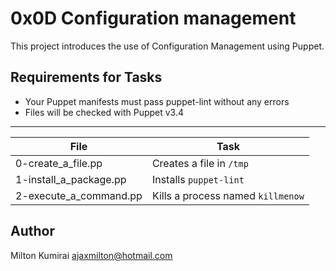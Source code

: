 # 0x0D Configuration management

This project introduces the use of Configuration Management using Puppet.

## Requirements for Tasks
- Your Puppet manifests must pass puppet-lint without any errors
- Files will be checked with Puppet v3.4

---
File | Task
---|---
0-create_a_file.pp | Creates a file in ```/tmp```
1-install_a_package.pp | Installs ```puppet-lint```
2-execute_a_command.pp | Kills a process named ```killmenow```

## Author
Milton Kumirai
<ajaxmilton@hotmail.com>
